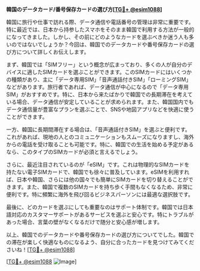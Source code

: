**韓国のデータカード/番号保存カードの選び方[[TG💪+ @esim1088](https://t.me/s/esim1088)]**

韓国に旅行や仕事で訪れる際、データ通信や電話番号の管理は非常に重要です。特に最近では、日本から持参したスマホをそのまま韓国で利用する方法が一般的になってきました。しかし、その前にどのようなカードを選ぶべきか迷う人も多いのではないでしょうか？今回は、韓国でのデータカードや番号保存カードの選び方について詳しくお伝えします。

まず、韓国では「SIMフリー」という概念が広まっており、多くの人が自分のデバイスに適したSIMカードを選ぶことができます。このSIMカードにはいくつかの種類があり、主に「データ専用SIM」「音声通話付きSIM」「ローミングSIM」などがあります。旅行者であれば、データ通信が中心になるので「データ専用SIM」がおすすめです。特に、日本から来たばかりで韓国での長期滞在を考えている場合、データ通信が安定していることが求められます。また、韓国国内でもデータ通信量が豊富なプランを選ぶことで、SNSや地図アプリなどを快適に使うことができます。

一方、韓国に長期間滞在する場合は、「音声通話付きSIM」を選ぶと便利です。これがあれば、現地の人とのコミュニケーションもスムーズになりますし、海外からの電話を受け取ることも可能です。特に、韓国での生活を始める予定があるなら、このタイプのSIMカードが必須と言えるでしょう。

さらに、最近注目されているのが「eSIM」です。これは物理的なSIMカードを持たない電子SIMカードで、韓国でも徐々に普及しています。eSIMを利用すれば、日本や韓国、さらには他の国々でも簡単にSIMカードを切り替えることができます。また、韓国で複数のSIMカードを持ち歩く手間もなくなるため、非常に便利です。特に頻繁に海外を飛び回るビジネスパーソンには最適な選択肢です。

最後に、どのカードを選ぶにしても重要なのはサポート体制です。韓国では日本語対応のカスタマーサポートがあるサービスを選ぶと安心です。特にトラブルがあった場合、言葉の壁がなくなるだけで随分と安心感が増します。

以上、韓国でのデータカードや番号保存カードの選び方についてでした。韓国での滞在が楽しく快適なものになるよう、自分に合ったカードを見つけてみてくださいね！[[TG💪+ @esim1088](https://t.me/s/esim1088)]

[[TG💪+ @esim1088](https://t.me/s/esim1088) ![Image](https://i.postimg.cc/Y0z9fWf4/image.png)]
